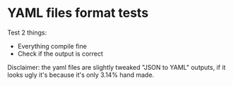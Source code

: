 # YAML files format tests

Test 2 things:

- Everything compile fine
- Check if the output is correct

Disclaimer: the yaml files are slightly tweaked "JSON to YAML" outputs, if it looks ugly it's because it's only 3.14% hand made.
